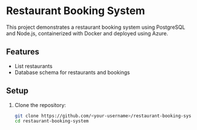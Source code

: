 # Restaurant Booking System

This project demonstrates a restaurant booking system using PostgreSQL and Node.js, containerized with Docker and deployed using Azure.

## Features

- List restaurants
- Database schema for restaurants and bookings

## Setup

1. Clone the repository:
   ```bash
   git clone https://github.com/<your-username>/restaurant-booking-system.git
   cd restaurant-booking-system
   ```
